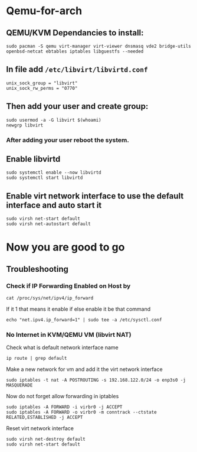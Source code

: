 # Qemu-for-arch

## QEMU/KVM Dependancies to install:

```
sudo pacman -S qemu virt-manager virt-viewer dnsmasq vde2 bridge-utils openbsd-netcat ebtables iptables libguestfs --needed
```

## In file add ``/etc/libvirt/libvirtd.conf``

```
unix_sock_group = "libvirt"
unix_sock_rw_perms = "0770"
```
## Then add your user and create group:

```
sudo usermod -a -G libvirt $(whoami)
newgrp libvirt
```

### After adding your user reboot the system.

## Enable libvirtd 

```
sudo systemctl enable --now libvirtd
sudo systemctl start libvirtd
```
## Enable virt network interface to use the default interface and auto start it 

```
sudo virsh net-start default
sudo virsh net-autostart default
```

# Now you are good to go 

## Troubleshooting 

### Check if IP Forwarding Enabled on Host by 

```
cat /proc/sys/net/ipv4/ip_forward
```

If it 1 that means it enable if else enable it be that command 

```
echo "net.ipv4.ip_forward=1" | sudo tee -a /etc/sysctl.conf
```

###  No Internet in KVM/QEMU VM (libvirt NAT) 

Check what is default network interface name

```
ip route | grep default
```

Make a new network for vm and add it the virt network interface  

```
sudo iptables -t nat -A POSTROUTING -s 192.168.122.0/24 -o enp3s0 -j MASQUERADE
```

Now do not forget allow forwarding in iptables

```
sudo iptables -A FORWARD -i virbr0 -j ACCEPT
sudo iptables -A FORWARD -o virbr0 -m conntrack --ctstate RELATED,ESTABLISHED -j ACCEPT
```
Reset virt network interface 

```
sudo virsh net-destroy default
sudo virsh net-start default
```
